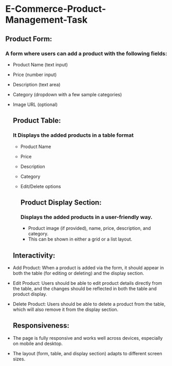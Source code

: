 # E-Commerce-Product-Management-Task

## Product Form:
### A form where users can add a product with the following fields:
* Product Name (text input)
* Price (number input)
* Description (text area)
* Category (dropdown with a few sample categories)
* Image URL (optional)

  ## Product Table:

  ###  It Displays the added products in a table format

  * Product Name
  * Price
  * Description
  * Category
  * Edit/Delete options
 
    ## Product Display Section:

    ### Displays the added products in a user-friendly way.

    * Product image (if provided), name, price, description, and category.
    * This can be shown in either a grid or a list layout.
   
  ## Interactivity:

* Add Product: When a product is added via the form, it should appear in both the table (for editing or deleting) and the display section.
* Edit Product: Users should be able to edit product details directly from the table, and the changes should be reflected in both the table and product display.
* Delete Product: Users should be able to delete a product from the table, which will also remove it from the display section.

  ## Responsiveness:

* The page is fully responsive and works well across devices, especially on mobile and desktop.
* The layout (form, table, and display section)  adapts to different screen sizes.

